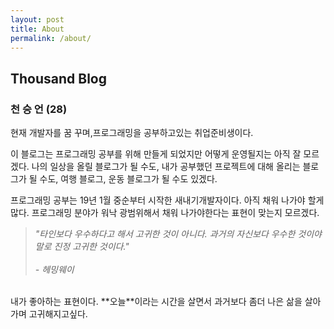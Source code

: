 ```yaml
---
layout: post
title: About
permalink: /about/
---
```


## Thousand Blog
### 천 승 언 (28)


현재 개발자를 꿈 꾸며,프로그래밍을 공부하고있는 취업준비생이다.


이 블로그는 프로그래밍 공부를 위해 만들게 되었지만 어떻게 운영될지는 아직 잘 모르겠다.
나의 일상을 올릴 블로그가 될 수도, 내가 공부했던 프로젝트에 대해 올리는 블로그가 될 수도,
여행 블로그, 운동 블로그가 될 수도 있겠다.

프로그래밍 공부는 19년 1월 중순부터 시작한 새내기개발자이다. 아직 채워 나가야 할게 많다.
프로그래밍 분야가 워낙 광범위해서 채워 나가야한다는 표현이 맞는지 모르겠다.

>*"타인보다 우수하다고 해서 고귀한 것이 아니다. 과거의 자신보다 우수한 것이야 말로 진정 고귀한 것이다."<br><br>- 헤밍웨이*





<br>
내가 좋아하는 표현이다. **오늘**이라는 시간을 살면서 과거보다 좀더 나은 삶을 살아가며 고귀해지고싶다.
